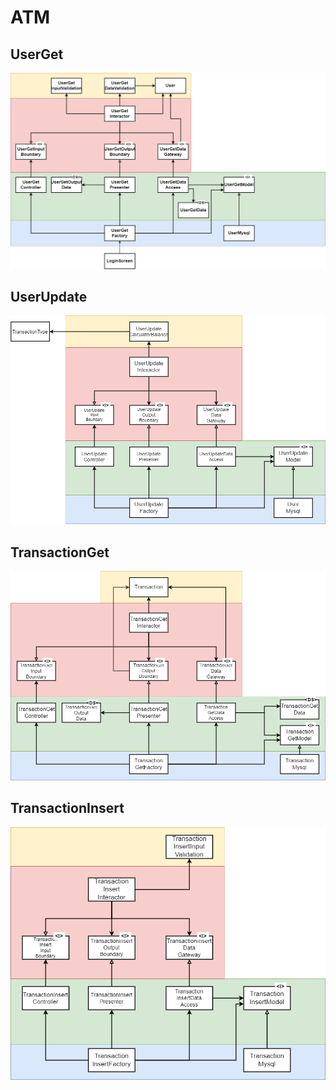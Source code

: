 # ATM
## UserGet
![Arquitetura User Get](/UserGet.png)

## UserUpdate
![Arquitetura User Update](/UserUpdate.png)

## TransactionGet
![Arquitetura Transaction Get](/TransactionGet.png)

## TransactionInsert
![Arquitetura Transaction Insert](/TransactionInsert.png)
